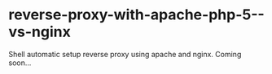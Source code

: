 # reverse-proxy-with-apache-php-5--vs-nginx
Shell automatic setup reverse proxy using apache and nginx.
Coming soon...
